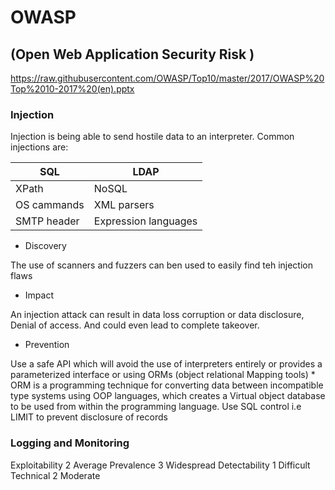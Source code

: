 # OWASP 
## (Open Web Application Security Risk )

https://raw.githubusercontent.com/OWASP/Top10/master/2017/OWASP%20Top%2010-2017%20(en).pptx

### Injection

Injection is being able to send hostile data to an interpreter.
Common injections are:

| SQL         | LDAP                  |
|-------------|-----------------------|
| XPath       | NoSQL                 |
| OS cammands | XML parsers           |
| SMTP header | Expression languages  |

* Discovery

The use of scanners and fuzzers can ben used to easily find teh injection flaws 

* Impact
 
An injection attack can result in data loss corruption or data disclosure, Denial of access.
And could even lead to complete takeover.

* Prevention

Use a safe API which will avoid the use of interpreters entirely or provides a parameterized interface
or using ORMs (object relational Mapping tools)
    * ORM is a programming technique for converting data between incompatible type systems using OOP languages, which creates a Virtual object database to be used from within the programming language. 
Use SQL control i.e LIMIT to prevent disclosure of records 


### Logging and Monitoring
Exploitability 2 Average
Prevalence 3 Widespread
Detectability 1 Difficult
Technical 2 Moderate